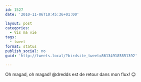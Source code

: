 ```yaml
---
id: 1527
date: '2010-11-06T10:45:36+01:00'

layout: post
categories:
  - Vis ma vie
tags:
  - tweet
format: status
publish_social: no
guid: 'http://tweets.local/?birdsite_tweet=861349185851392'

---
```


Oh magad, oh magad! @dredds est de retour dans mon flux! 😉